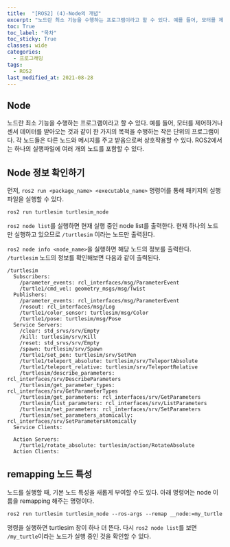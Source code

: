 ```yaml
---
title:  "[ROS2] (4)-Node의 개념"
excerpt: "노드란 최소 기능을 수행하는 프로그램이라고 할 수 있다. 예를 들어, 모터를 제어하거나 센서 데이터를 받아오는 것과 같이 한 가지의 목적을 수행하는 작은 단위의 프로그램이다."
toc: True
toc_label: "목차"
toc_sticky: True
classes: wide
categories:
  - 프로그래밍
tags:
  - ROS2
last_modified_at: 2021-08-28
---
```


## Node
노드란 최소 기능을 수행하는 프로그램이라고 할 수 있다. 예를 들어, 모터를 제어하거나 센서 데이터를 받아오는 것과 같이 한 가지의 목적을 수행하는 작은 단위의 프로그램이다. 각 노드들은 다른 노드와 메시지를 주고 받음으로써 상호작용할 수 있다. ROS2에서는 하나의 실행파일에 여러 개의 노드를 포함할 수 있다.

## Node 정보 확인하기
먼저, `ros2 run <package_name> <executable_name>` 명령어를 통해 패키지의 실행 파일을 실행할 수 있다.

```
ros2 run turtlesim turtlesim_node
```

`ros2 node list`를 실행하면 현재 실행 중인 node list를 출력한다. 현재 하나의 노드만 실행하고 있으므로 `/turtlesim` 이라는 노드만 출력된다.

`ros2 node info <node_name>`을 실행하면 해당 노드의 정보를 출력한다. `/turtlesim` 노드의 정보를 확인해보면 다음과 같이 출력된다.

```
/turtlesim
  Subscribers:
    /parameter_events: rcl_interfaces/msg/ParameterEvent
    /turtle1/cmd_vel: geometry_msgs/msg/Twist
  Publishers:
    /parameter_events: rcl_interfaces/msg/ParameterEvent
    /rosout: rcl_interfaces/msg/Log
    /turtle1/color_sensor: turtlesim/msg/Color
    /turtle1/pose: turtlesim/msg/Pose
  Service Servers:
    /clear: std_srvs/srv/Empty
    /kill: turtlesim/srv/Kill
    /reset: std_srvs/srv/Empty
    /spawn: turtlesim/srv/Spawn
    /turtle1/set_pen: turtlesim/srv/SetPen
    /turtle1/teleport_absolute: turtlesim/srv/TeleportAbsolute
    /turtle1/teleport_relative: turtlesim/srv/TeleportRelative
    /turtlesim/describe_parameters: rcl_interfaces/srv/DescribeParameters
    /turtlesim/get_parameter_types: rcl_interfaces/srv/GetParameterTypes
    /turtlesim/get_parameters: rcl_interfaces/srv/GetParameters
    /turtlesim/list_parameters: rcl_interfaces/srv/ListParameters
    /turtlesim/set_parameters: rcl_interfaces/srv/SetParameters
    /turtlesim/set_parameters_atomically: rcl_interfaces/srv/SetParametersAtomically
  Service Clients:

  Action Servers:
    /turtle1/rotate_absolute: turtlesim/action/RotateAbsolute
  Action Clients:
```

## remapping 노드 특성
노드를 실행할 때, 기본 노드 특성을 새롭게 부여할 수도 있다. 아래 명령어는 node 이름을 remapping 해주는 명령이다.

```
ros2 run turtlesim turtlesim_node --ros-args --remap __node:=my_turtle
```

명령을 실행하면 turtlesim 창이 하나 더 뜬다. 다시 `ros2 node list`를 보면 `/my_turtle`이라는 노드가 실행 중인 것을 확인할 수 있다.